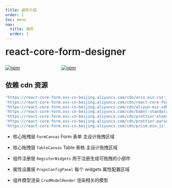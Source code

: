 ```yaml
---
title: 组件介绍
order: 1
toc: menu
nav:
  title: 组件
  order: 1
---
```


<div style="display:flex;align-items:center;margin-bottom:24px">
  <span style="font-size:30px;font-weight:600;display:inline-block;">react-core-form-designer</span>
</div>
<p style="display:flex;justify-content:space-between;width:220px">
  <a href="https://npmmirror.com/package/react-core-form-designer">
    <img alt="npm" src="http://center.yunliang.cloud/npm/version?package=react-core-form-designer">
  </a>
  <a href="https://npmmirror.com/package/react-core-form-designer">
    <img alt="npm" src="http://center.yunliang.cloud/npm/downloads?package=react-core-form-designer">
  </a>
</p>

## 依赖 cdn 资源

```js
'https://react-core-form.oss-cn-beijing.aliyuncs.com/cdn/arco.min.css';
'https://react-core-form.oss-cn-beijing.aliyuncs.com/cdn/react-core-form.min.css';
'https://react-core-form.oss-cn-beijing.aliyuncs.com/cdn/aliyun-oss-sdk.min.js';
'https://react-core-form.oss-cn-beijing.aliyuncs.com/cdn/babel-standalone.min.js';
'https://react-core-form.oss-cn-beijing.aliyuncs.com/cdn/prettier-standalone.min.js';
'https://react-core-form.oss-cn-beijing.aliyuncs.com/cdn/prettier-parser-typescript.min.js';
'https://react-core-form.oss-cn-beijing.aliyuncs.com/cdn/prism.min.js';
```

<Alert>

- 核心拖拽层 `FormCanvas` Form 表单 主设计拖拽区域

- 核心拖拽层 `TableCanvas` Table 表格 主设计拖拽区域

- 组件注册层 `RegisterWidgets` 用于注册生成可拖拽的小部件

- 属性设置层 `PropsConfigPanel` 每个 widgets 属性配置区域

- 组件模型渲染 `CrudModelRender` 渲染相关的模型

</Alert>
